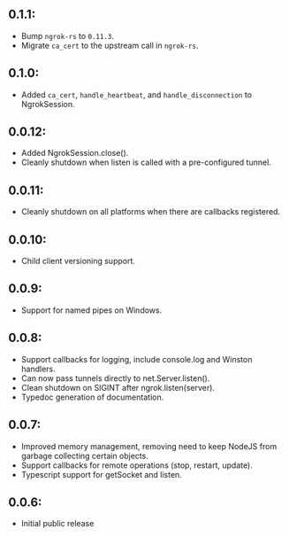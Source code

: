 ## 0.1.1:

* Bump `ngrok-rs` to `0.11.3`.
* Migrate `ca_cert` to the upstream call in `ngrok-rs`.

## 0.1.0:

* Added `ca_cert`, `handle_heartbeat`, and `handle_disconnection` to NgrokSession.

## 0.0.12:

* Added NgrokSession.close().
* Cleanly shutdown when listen is called with a pre-configured tunnel.

## 0.0.11:

* Cleanly shutdown on all platforms when there are callbacks registered.

## 0.0.10:

* Child client versioning support.

## 0.0.9:

* Support for named pipes on Windows.

## 0.0.8:

* Support callbacks for logging, include console.log and Winston handlers.
* Can now pass tunnels directly to net.Server.listen().
* Clean shutdown on SIGINT after ngrok.listen(server).
* Typedoc generation of documentation.

## 0.0.7:

* Improved memory management, removing need to keep NodeJS from garbage collecting certain objects.
* Support callbacks for remote operations (stop, restart, update).
* Typescript support for getSocket and listen.

## 0.0.6:

* Initial public release
